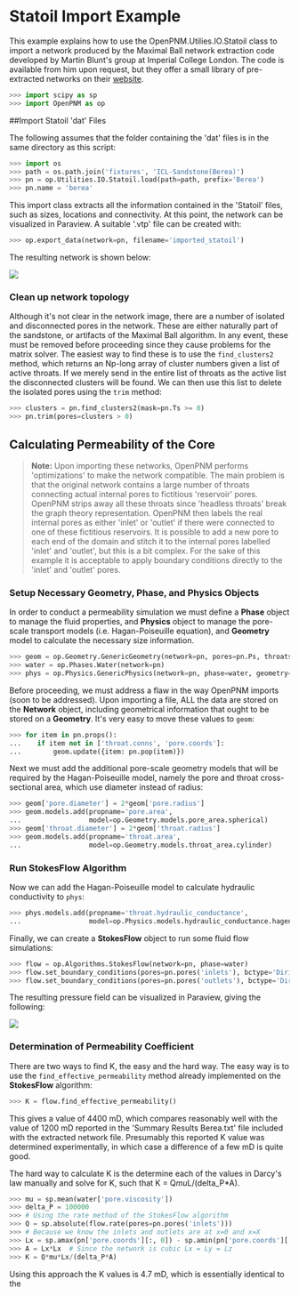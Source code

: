 # Statoil Import Example

This example explains how to use the OpenPNM.Utilies.IO.Statoil class to import a network produced by the Maximal Ball network extraction code developed by Martin Blunt's group at Imperial College London.  The code is available from him upon request, but they offer a small library of pre-extracted networks on their [website](https://www.imperial.ac.uk/engineering/departments/earth-science/research/research-groups/perm/research/pore-scale-modelling/micro-ct-images-and-networks/).

``` python
>>> import scipy as sp
>>> import OpenPNM as op

```

##Import Statoil 'dat' Files

The following assumes that the folder containing the 'dat' files is in the same directory as this script:

``` python
>>> import os
>>> path = os.path.join('fixtures', 'ICL-Sandstone(Berea)')
>>> pn = op.Utilities.IO.Statoil.load(path=path, prefix='Berea')
>>> pn.name = 'berea'

```

This import class extracts all the information contained in the 'Statoil' files, such as sizes, locations and connectivity. At this point, the network can be visualized in Paraview.  A suitable '.vtp' file can be created with:

``` python
>>> op.export_data(network=pn, filename='imported_statoil')

```

The resulting network is shown below:

![](http://i.imgur.com/771T36M.png)


### Clean up network topology

Although it's not clear in the network image, there are a number of isolated and disconnected pores in the network.  These are either naturally part of the sandstone, or artifacts of the Maximal Ball algorithm.  In any event, these must be removed before proceeding since they cause problems for the matrix solver.  The easiest way to find these is to use the ```find_clusters2``` method, which returns an Np-long array of cluster numbers given a list of active throats.  If we merely send in the entire list of throats as the active list the disconnected clusters will be found.  We can then use this list to delete the isolated pores using the ```trim``` method:

``` python
>>> clusters = pn.find_clusters2(mask=pn.Ts >= 0)
>>> pn.trim(pores=clusters > 0)

```

## Calculating Permeability of the Core

> **Note:** Upon importing these networks, OpenPNM performs 'optimizations' to make the network compatible.  The main problem is that the original network contains a large number of throats connecting actual internal pores to fictitious 'reservoir' pores.  OpenPNM strips away all these throats since 'headless throats' break the graph theory representation.  OpenPNM then labels the real internal pores as either 'inlet' or 'outlet' if there were connected to one of these fictitious reservoirs.  It is possible to add a new pore to each end of the domain and stitch it to the internal pores labelled 'inlet' and 'outlet', but this is a bit complex. For the sake of this example it is acceptable to apply boundary conditions directly to the 'inlet' and 'outlet' pores.  

### Setup Necessary Geometry, Phase, and Physics Objects

In order to conduct a permeability simulation we must define a **Phase** object to manage the fluid properties, and **Physics** object to manage the pore-scale transport models (i.e. Hagan-Poiseuille equation), and **Geometry** model to calculate the necessary size information.

``` python
>>> geom = op.Geometry.GenericGeometry(network=pn, pores=pn.Ps, throats=pn.Ts)
>>> water = op.Phases.Water(network=pn)
>>> phys = op.Physics.GenericPhysics(network=pn, phase=water, geometry=geom)

```

Before proceeding, we must address a flaw in the way OpenPNM imports (soon to be addressed).  Upon importing a file, ALL the data are stored on the **Network** object, including geometrical information that ought to be stored on a **Geometry**.  It's very easy to move these values to ```geom```:

``` python
>>> for item in pn.props():
...    if item not in ['throat.conns', 'pore.coords']:
...        geom.update({item: pn.pop(item)})

```

Next we must add the additional pore-scale geometry models that will be required by the Hagan-Poiseuille model, namely the pore and throat cross-sectional area, which use diameter instead of radius:

``` python
>>> geom['pore.diameter'] = 2*geom['pore.radius']
>>> geom.models.add(propname='pore.area',
...                 model=op.Geometry.models.pore_area.spherical)
>>> geom['throat.diameter'] = 2*geom['throat.radius']
>>> geom.models.add(propname='throat.area',
...                 model=op.Geometry.models.throat_area.cylinder)

```

### Run StokesFlow Algorithm

Now we can add the Hagan-Poiseuille model to calculate hydraulic conductivity to ```phys```:

``` python
>>> phys.models.add(propname='throat.hydraulic_conductance',
...                 model=op.Physics.models.hydraulic_conductance.hagen_poiseuille)

```

Finally, we can create a **StokesFlow** object to run some fluid flow simulations:

``` python
>>> flow = op.Algorithms.StokesFlow(network=pn, phase=water)
>>> flow.set_boundary_conditions(pores=pn.pores('inlets'), bctype='Dirichlet', bcvalue=200000)
>>> flow.set_boundary_conditions(pores=pn.pores('outlets'), bctype='Dirichlet', bcvalue=100000)

```

The resulting pressure field can be visualized in Paraview, giving the following:

![](https://i.imgur.com/AIK6FbJ.png)

### Determination of Permeability Coefficient

There are two ways to find K, the easy and the hard way.  The easy way is to use the ``find_effective_permeability`` method already implemented on the **StokesFlow** algorithm:

``` python
>>> K = flow.find_effective_permeability()

```
This gives a value of 4400 mD, which compares reasonably well with the value of 1200 mD reported in the 'Summary Results Berea.txt' file included with the extracted network file.  Presumably this reported K value was determined experimentally, in which case a difference of a few mD is quite good.  

The hard way to calculate K is the determine each of the values in Darcy's law manually and solve for K, such that K = Q*mu*L/(delta_P*A).

``` python
>>> mu = sp.mean(water['pore.viscosity'])
>>> delta_P = 100000
>>> # Using the rate method of the StokesFlow algorithm
>>> Q = sp.absolute(flow.rate(pores=pn.pores('inlets')))
>>> # Because we know the inlets and outlets are at x=0 and x=X
>>> Lx = sp.amax(pn['pore.coords'][:, 0]) - sp.amin(pn['pore.coords'][:, 0])
>>> A = Lx*Lx  # Since the network is cubic Lx = Ly = Lz
>>> K = Q*mu*Lx/(delta_P*A)

```

Using this approach the K values is 4.7 mD, which is essentially identical to the
